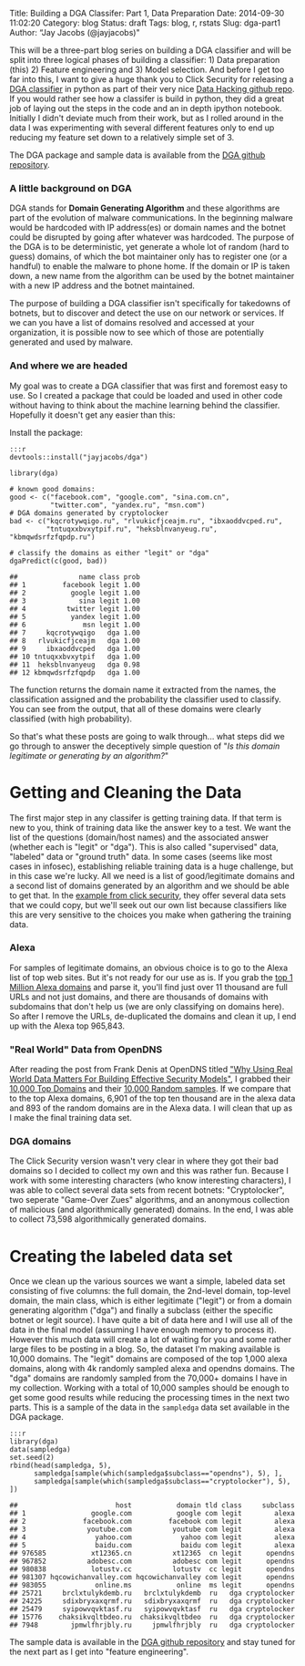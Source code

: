 Title: Building a DGA Classifer: Part 1, Data Preparation
Date: 2014-09-30 11:02:20
Category: blog
Status: draft
Tags: blog, r, rstats
Slug: dga-part1
Author: “Jay Jacobs (@jayjacobs)"


This will be a three-part blog series on building a DGA classifier and
will be split into three logical phases of building a classifier: 1)
Data preparation (this) 2) Feature engineering and 3) Model selection.
And before I get too far into this, I want to give a huge thank you to
Click Security for releasing a [DGA
classifier](https://github.com/ClickSecurity/data_hacking/tree/master/dga_detection)
in python as part of their very nice [Data Hacking github
repo](https://github.com/ClickSecurity/data_hacking). If you would
rather see how a classifer is build in python, they did a great job of
laying out the steps in the code and an in depth ipython notebook.
Initially I didn't deviate much from their work, but as I rolled around
in the data I was experimenting with several different features only to
end up reducing my feature set down to a relatively simple set of 3.

The DGA package and sample data is available from the [DGA github
repository](https://github.com/jayjacobs/dga).

### A little background on DGA

DGA stands for **Domain Generating Algorithm** and these algorithms are
part of the evolution of malware communications. In the beginning
malware would be hardcoded with IP address(es) or domain names and the
botnet could be disrupted by going after whatever was hardcoded. The
purpose of the DGA is to be deterministic, yet generate a whole lot of
random (hard to guess) domains, of which the bot maintainer only has to
register one (or a handful) to enable the malware to phone home. If the
domain or IP is taken down, a new name from the algorithm can be used by
the botnet maintainer with a new IP address and the botnet maintained.

The purpose of building a DGA classifier isn't specifically for
takedowns of botnets, but to discover and detect the use on our network
or services. If we can you have a list of domains resolved and accessed
at your organization, it is possible now to see which of those are
potentially generated and used by malware.

### And where we are headed

My goal was to create a DGA classifier that was first and foremost easy
to use. So I created a package that could be loaded and used in other
code without having to think about the machine learning behind the
classifier. Hopefully it doesn't get any easier than this:

Install the package:

    :::r
    devtools::install("jayjacobs/dga")
    
    library(dga)

    # known good domains:
    good <- c("facebook.com", "google.com", "sina.com.cn", 
              "twitter.com", "yandex.ru", "msn.com")
    # DGA domains generated by cryptolocker
    bad <- c("kqcrotywqigo.ru", "rlvukicfjceajm.ru", "ibxaoddvcped.ru", 
             "tntuqxxbvxytpif.ru", "heksblnvanyeug.ru", "kbmqwdsrfzfqpdp.ru")

    # classify the domains as either "legit" or "dga"
    dgaPredict(c(good, bad))

    ##               name class prob
    ## 1         facebook legit 1.00
    ## 2           google legit 1.00
    ## 3             sina legit 1.00
    ## 4          twitter legit 1.00
    ## 5           yandex legit 1.00
    ## 6              msn legit 1.00
    ## 7     kqcrotywqigo   dga 1.00
    ## 8   rlvukicfjceajm   dga 1.00
    ## 9     ibxaoddvcped   dga 1.00
    ## 10 tntuqxxbvxytpif   dga 1.00
    ## 11  heksblnvanyeug   dga 0.98
    ## 12 kbmqwdsrfzfqpdp   dga 1.00

The function returns the domain name it extracted from the names, the
classification assigned and the probability the classifier used to
classify. You can see from the output, that all of these domains were
clearly classified (with high probability).

So that's what these posts are going to walk through... what steps did
we go through to answer the deceptively simple question of "*Is this
domain legitimate or generating by an algorithm?*"

Getting and Cleaning the Data
=============================

The first major step in any classifer is getting training data. If that
term is new to you, think of training data like the answer key to a
test. We want the list of the questions (domain/host names) and the
associated answer (whether each is "legit" or "dga"). This is also
called "supervised" data, "labeled" data or "ground truth" data. In some
cases (seems like most cases in infosec), establishing reliable training
data is a huge challenge, but in this case we're lucky. All we need is a
list of good/legitimate domains and a second list of domains generated
by an algorithm and we should be able to get that. In the [example from
click
security](https://github.com/ClickSecurity/data_hacking/tree/master/dga_detection/data),
they offer several data sets that we could copy, but we'll seek out our
own list because classifiers like this are very sensitive to the choices
you make when gathering the training data.

### Alexa

For samples of legitimate domains, an obvious choice is to go to the
Alexa list of top web sites. But it's not ready for our use as is. If
you grab the [top 1 Million Alexa
domains](http://s3.amazonaws.com/alexa-static/top-1m.csv.zip) and parse
it, you'll find just over 11 thousand are full URLs and not just
domains, and there are thousands of domains with subdomains that don't
help us (we are only classifying on domains here). So after I remove the
URLs, de-duplicated the domains and clean it up, I end up with the Alexa
top 965,843.

### "Real World" Data from OpenDNS

After reading the post from Frank Denis at OpenDNS titled ["Why Using
Real World Data Matters For Building Effective Security
Models"](http://labs.opendns.com/2014/06/05/two-new-public-domain-lists-security-researchers/),
I grabbed their [10,000 Top
Domains](https://github.com/opendns/public-domain-lists/blob/master/opendns-top-domains.txt)
and their [10,000 Random
samples](https://github.com/opendns/public-domain-lists/blob/master/opendns-random-domains.txt).
If we compare that to the top Alexa domains, 6,901 of the top ten
thousand are in the alexa data and 893 of the random domains are in the
Alexa data. I will clean that up as I make the final training data set.

### DGA domains

The Click Security version wasn't very clear in where they got their bad
domains so I decided to collect my own and this was rather fun. Because
I work with some interesting characters (who know interesting
characters), I was able to collect several data sets from recent
botnets: "Cryptolocker", two seperate "Game-Over Zues" algorithms, and
an anonymous collection of malicious (and algorithmically generated)
domains. In the end, I was able to collect 73,598 algorithmically
generated domains.

Creating the labeled data set
=============================

Once we clean up the various sources we want a simple, labeled data set
consisting of five columns: the full domain, the 2nd-level domain,
top-level domain, the main class, which is either legitimate ("legit")
or from a domain generating algorithm ("dga") and finally a subclass
(either the specific botnet or legit source). I have quite a bit of data
here and I will use all of the data in the final model (assuming I have
enough memory to process it). However this much data will create a lot
of waiting for you and some rather large files to be posting in a blog.
So, the dataset I'm making available is 10,000 domains. The "legit"
domains are composed of the top 1,000 alexa domains, along with 4k
randomly sampled alexa and opendns domains. The "dga" domains are
randomly sampled from the 70,000+ domains I have in my collection.
Working with a total of 10,000 samples should be enough to get some good
results while reducing the processing times in the next two parts. This
is a sample of the data in the `sampledga` data set available in the DGA
package.

    :::r
    library(dga)
    data(sampledga)
    set.seed(2)
    rbind(head(sampledga, 5), 
          sampledga[sample(which(sampledga$subclass=="opendns"), 5), ],
          sampledga[sample(which(sampledga$subclass=="cryptolocker"), 5), ])

    ##                        host           domain tld class     subclass
    ## 1                google.com           google com legit        alexa
    ## 2              facebook.com         facebook com legit        alexa
    ## 3               youtube.com          youtube com legit        alexa
    ## 4                 yahoo.com            yahoo com legit        alexa
    ## 5                 baidu.com            baidu com legit        alexa
    ## 976585           xt12365.cn          xt12365  cn legit      opendns
    ## 967852          adobesc.com          adobesc com legit      opendns
    ## 980838           lotustv.cc          lotustv  cc legit      opendns
    ## 981307 hqcowichanvalley.com hqcowichanvalley com legit      opendns
    ## 983055            online.ms           online  ms legit      opendns
    ## 25721     brclxtulykdemb.ru   brclxtulykdemb  ru   dga cryptolocker
    ## 24225     sdixbryxaxqrmf.ru   sdixbryxaxqrmf  ru   dga cryptolocker
    ## 25479     syipowvqvktasf.ru   syipowvqvktasf  ru   dga cryptolocker
    ## 15776    chaksikvqltbdeo.ru  chaksikvqltbdeo  ru   dga cryptolocker
    ## 7948        jpmwlfhrjbly.ru     jpmwlfhrjbly  ru   dga cryptolocker

The sample data is available in the [DGA github
repository](https://github.com/jayjacobs/dga/tree/master/data) and stay
tuned for the next part as I get into "feature engineering".
